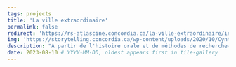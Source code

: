 ```yaml
---
tags: projects
title: 'La ville extraordinaire'
permalink: false
redirect: 'https://rs-atlascine.concordia.ca/la-ville-extraordinaire/index.html'
img: 'https://storytelling.concordia.ca/wp-content/uploads/2020/10/Cynthia-Hammond-Ville-extraordinaire-resized.jpg' # '/imgs/browse-villex.png'
description: "À partir de l'histoire orale et de méthodes de recherche-création basées sur le lieu, La Ville Extraordinaire met en avant les connaissances urbaines d'ainées Montéalaises et Montréalais issus de différentes communautés à travers la mise en carte d'environ 80 entrevues."
date: 2023-08-10 # YYYY-MM-DD, oldest appears first in tile-gallery
---
```

